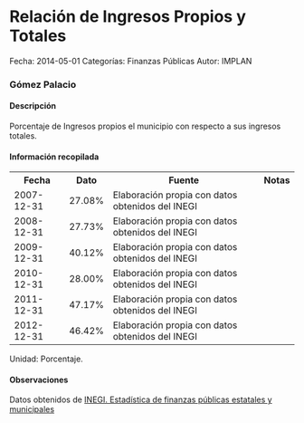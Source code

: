 Relación de Ingresos Propios y Totales
=====

Fecha: 2014-05-01
Categorías: Finanzas Públicas
Autor: IMPLAN

### Gómez Palacio

#### Descripción

Porcentaje de Ingresos propios el municipio con respecto a sus ingresos totales.

#### Información recopilada

<table class="table table-hover table-bordered">
  <tr><th>Fecha</th><th>Dato</th><th>Fuente</th><th>Notas</th></tr>
  <tr><td>2007-12-31</td><td>27.08%</td><td>Elaboración propia con datos obtenidos del INEGI</td><td></td></tr>
  <tr><td>2008-12-31</td><td>27.73%</td><td>Elaboración propia con datos obtenidos del INEGI</td><td></td></tr>
  <tr><td>2009-12-31</td><td>40.12%</td><td>Elaboración propia con datos obtenidos del INEGI</td><td></td></tr>
  <tr><td>2010-12-31</td><td>28.00%</td><td>Elaboración propia con datos obtenidos del INEGI</td><td></td></tr>
  <tr><td>2011-12-31</td><td>47.17%</td><td>Elaboración propia con datos obtenidos del INEGI</td><td></td></tr>
  <tr><td>2012-12-31</td><td>46.42%</td><td>Elaboración propia con datos obtenidos del INEGI</td><td></td></tr>
</table>

Unidad: Porcentaje.

#### Observaciones

Datos obtenidos de [INEGI. Estadística de finanzas públicas estatales y municipales](http://www.inegi.org.mx/sistemas/olap/Proyectos/bd/continuas/finanzaspublicas/FPMun.asp?s=est&c=11289&proy=efipem_fmun)
